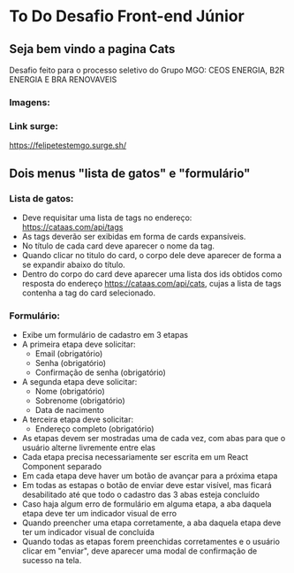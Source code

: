 # To Do Desafio Front-end Júnior

## Seja bem vindo a pagina Cats
Desafio feito para o processo seletivo do Grupo MGO: CEOS ENERGIA, B2R ENERGIA E BRA RENOVAVEIS

### Imagens:

### Link surge:
https://felipetestemgo.surge.sh/

## Dois menus "lista de gatos" e "formulário" 

### Lista de gatos: 

* Deve requisitar uma lista de tags no endereço: https://cataas.com/api/tags
* As tags deverão ser exibidas em forma de cards expansíveis.
* No título de cada card deve aparecer o nome da tag.
* Quando clicar no titulo do card, o corpo dele deve aparecer de forma a se expandir abaixo do título.
* Dentro do corpo do card deve aparecer uma lista dos ids obtidos como resposta do endereço https://cataas.com/api/cats, cujas a lista de tags contenha a tag do card selecionado. 

### Formulário:

- Exibe um formulário de cadastro em 3 etapas
- A primeira etapa deve solicitar:
	- Email (obrigatório)
	- Senha (obrigatório)
	- Confirmação de senha (obrigatório)
- A segunda etapa deve solicitar:
	- Nome (obrigatório)
	- Sobrenome (obrigatório)
	- Data de nacimento
- A terceira etapa deve solicitar:
	- Endereço completo (obrigatório)
- As etapas devem ser mostradas uma de cada vez, com abas para que o usuário alterne livremente entre elas
- Cada etapa precisa necessariamente ser escrita em um React Component separado
- Em cada etapa deve haver um botão de avançar para a próxima etapa
- Em todas as estapas o botão de enviar deve estar visível, mas ficará desabilitado até que todo o cadastro das 3 abas esteja concluído
- Caso haja algum erro de formulário em alguma etapa, a aba daquela etapa deve ter um indicador visual de erro
- Quando preencher uma etapa corretamente, a aba daquela etapa deve ter um indicador visual de concluída
- Quando todas as etapas forem preenchidas corretamentes e o usuário clicar em "enviar", deve aparecer uma modal de confirmação de sucesso na tela.

